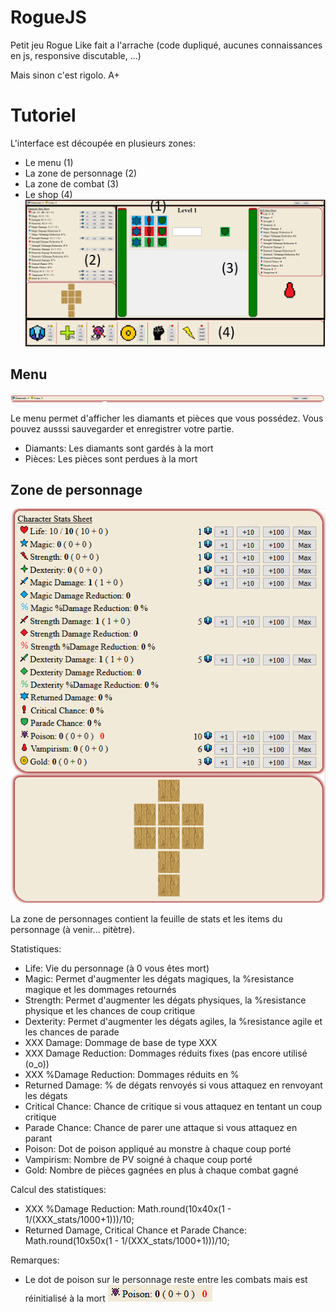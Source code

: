 # RogueJS

Petit jeu Rogue Like fait a l'arrache (code dupliqué, aucunes connaissances en js, responsive discutable, ...)

Mais sinon c'est rigolo. A+

# Tutoriel
L'interface est découpée en plusieurs zones:
- Le menu (1)
- La zone de personnage (2)
- La zone de combat (3)
- Le shop (4)
![](ressources/images/readme/interface_split.png)

## Menu
![](ressources/images/readme/menu_zone.png)

Le menu permet d'afficher les diamants et pièces que vous possédez. Vous pouvez ausssi sauvegarder et enregistrer votre partie.
- Diamants: Les diamants sont gardés à la mort
- Pièces: Les pièces sont perdues à la mort

## Zone de personnage
![](ressources/images/readme/character_zone.png)

La zone de personnages contient la feuille de stats et les items du personnage (à venir... pitètre).

Statistiques:
- Life: Vie du personnage (à 0 vous êtes mort)
- Magic: Permet d'augmenter les dégats magiques, la %resistance magique et les dommages retournés
- Strength: Permet d'augmenter les dégats physiques, la %resistance physique et les chances de coup critique
- Dexterity: Permet d'augmenter les dégats agiles, la %resistance agile et les chances de parade
- XXX Damage: Dommage de base de type XXX
- XXX Damage Reduction: Dommages réduits fixes (pas encore utilisé (o_o))
- XXX %Damage Reduction: Dommages réduits en %
- Returned Damage: % de dégats renvoyés si vous attaquez en renvoyant les dégats
- Critical Chance: Chance de critique si vous attaquez en tentant un coup critique
- Parade Chance: Chance de parer une attaque si vous attaquez en parant
- Poison: Dot de poison appliqué au monstre à chaque coup porté
- Vampirism: Nombre de PV soigné à chaque coup porté
- Gold: Nombre de pièces gagnées en plus à chaque combat gagné

Calcul des statistiques:
- XXX %Damage Reduction: Math.round(10x40x(1 - 1/(XXX_stats/1000+1)))/10;
- Returned Damage, Critical Chance et Parade Chance: Math.round(10x50x(1 - 1/(XXX_stats/1000+1)))/10;

Remarques:
- Le dot de poison sur le personnage reste entre les combats mais est réinitialisé à la mort ![](ressources/images/readme/poisoned.png)

